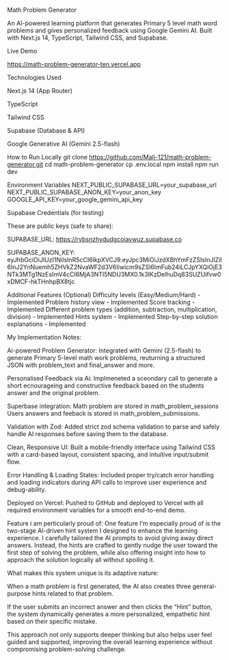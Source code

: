 Math Problem Generator

An AI-powered learning platform that generates Primary 5 level math word problems and gives personalized feedback using Google Gemini AI. Built with Next.js 14, TypeScript, Tailwind CSS, and Supabase.

Live Demo

https://math-problem-generator-ten.vercel.app

Technologies Used

Next.js 14 (App Router)

TypeScript

Tailwind CSS

Supabase (Database & API)

Google Generative AI (Gemini 2.5-flash)

How to Run Locally
git clone https://github.com/Mali-121/math-problem-generator.git
cd math-problem-generator
cp .env.local
npm install
npm run dev

Environment Variables
NEXT_PUBLIC_SUPABASE_URL=your_supabase_url
NEXT_PUBLIC_SUPABASE_ANON_KEY=your_anon_key
GOOGLE_API_KEY=your_google_gemini_api_key

Supabase Credentials (for testing)

These are public keys (safe to share):

SUPABASE_URL: https://rvbsnzhydudgcoiavwuz.supabase.co

SUPABASE_ANON_KEY: eyJhbGciOiJIUzI1NiIsInR5cCI6IkpXVCJ9.eyJpc3MiOiJzdXBhYmFzZSIsInJlZiI6InJ2YnNuemh5ZHVkZ2NvaWF2d3V6Iiwicm9sZSI6ImFub24iLCJpYXQiOjE3NTk3MTg1NzEsImV4cCI6MjA3NTI5NDU3MX0.1k3IKzDelhuDq83SUZUifvw0xDMCF-hkTHnhpBX8tjc

Additional Features (Optional)
 Difficulty levels (Easy/Medium/Hard) - Implemented
 Problem history view - Implemented
 Score tracking - Implemented
 Different problem types (addition, subtraction, multiplication, division) - Implemented
 Hints system - Implemented
 Step-by-step solution explanations - Implemented

My Implementation Notes:

Ai-powered Problem Generator: 
Integrated with Gemini (2.5-flash) to generate Primary 5-level math work problems, reuturning a structured JSON with problem_text and final_answer and more. 

Personalised Feedback via Ai:
Implmeneted a sceondary call to generate a short ecnourageing and constructive feedback based on the students answer and the original problem.

Superbase integration: 
Math problem are stored in math_problem_sessions
Users answers and feeback is stored in math_problem_submissions.

Validation with Zod: 
Added strict zod schema validation to parse and safely handle AI responses before saving them to the database.

Clean, Responsive UI:
Built a mobile-friendly interface using Tailwind CSS with a card-based layout, consistent spacing, and intuitive input/submit flow.

Error Handling & Loading States: 
Included proper try/catch error handling and loading indicators during API calls to improve user experience and debug-ability.

Deployed on Vercel: 
Pushed to GitHub and deployed to Vercel with all required environment variables for a smooth end-to-end demo.

Feature i am perticularly proud of:
One feature I’m especially proud of is the two-stage AI-driven hint system I designed to enhance the learning experience. I carefully tailored the AI prompts to avoid giving away direct answers. Instead, the hints are crafted to gently nudge the user toward the first step of solving the problem, while also offering insight into how to approach the solution logically all without spoiling it.

What makes this system unique is its adaptive nature:

When a math problem is first generated, the AI also creates three general-purpose hints related to that problem.

If the user submits an incorrect answer and then clicks the “Hint” button, the system dynamically generates a more personalized, empathetic hint based on their specific mistake.

This approach not only supports deeper thinking but also helps user feel guided and supported, improving the overall learning experience without compromising problem-solving challenge.



